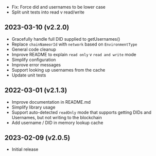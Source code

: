 
- Fix: Force did and usernames to be lower case
- Split unit tests into read v read/write

2023-03-10 (v2.2.0)
-------------------

- Gracefully handle full DID supplied to getUsernames()
- Replace `chainNameorId` with `network` based on `EnvironmentType`
- General code cleanup
- Improve README to explain `read only` v `read and write` mode
- Simplify configuration
- Improve error messages
- Support looking up usernames from the cache
- Update unit tests

2022-03-01 (v2.1.3)
-------------------

- Improve documentation in README.md
- Simplify library usage
- Support auto-detected `readOnly` mode that supports getting DIDs and Usernames, but not writing to the blockchain
- Add username / DID in memory lookup cache

2023-02-09 (v2.0.5)
-------------------

- Initial release